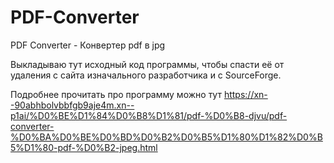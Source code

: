# PDF-Converter
PDF Converter - Конвертер pdf в jpg

Выкладываю тут исходный код программы, чтобы спасти её от удаления с сайта изначального разработчика и с SourceForge.

Подробнее прочитать про программу можно тут https://xn--90abhbolvbbfgb9aje4m.xn--p1ai/%D0%BE%D1%84%D0%B8%D1%81/pdf-%D0%B8-djvu/pdf-converter-%D0%BA%D0%BE%D0%BD%D0%B2%D0%B5%D1%80%D1%82%D0%B5%D1%80-pdf-%D0%B2-jpeg.html

